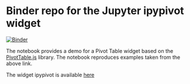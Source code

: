 # Binder repo for the Jupyter ipypivot widget

[![Binder](https://mybinder.org/badge.svg)](https://mybinder.org/v2/gh/PierreMarion23/ipypivot-binder/master)

The notebook provides a demo for a Pivot Table widget based on the [PivotTable.js](https://pivottable.js.org/examples/) library. The notebook reproduces examples taken from the above link.

The widget ipypivot is available [here](https://github.com/PierreMarion23/ipypivot)
